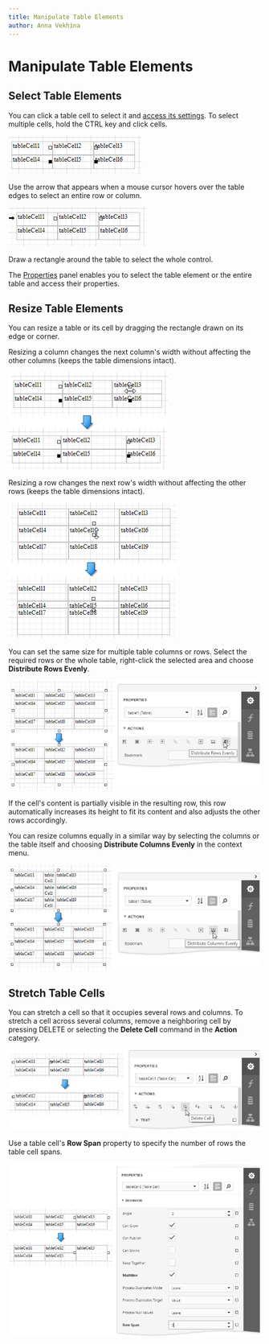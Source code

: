```yaml
---
title: Manipulate Table Elements
author: Anna Vekhina
---
```

# Manipulate Table Elements

## Select Table Elements
You can click a table cell to select it and [access its settings](../manipulate-report-elements/select-report-elements-and-access-their-settings.md). To select multiple cells, hold the CTRL key and click cells.

![](../../../../images/eurd-web-table-control-multiple-selected-cells.png)

Use the arrow that appears when a mouse cursor hovers over the table edges to select an entire row or column.

![](../../../../images/eurd-web-table-control-select-rows-and-columns.png)

Draw a rectangle around the table to select the whole control.

The [Properties](../../../report-designer/report-designer-tools/ui-panels/properties-panel.md) panel enables you to select the table element or the entire table and access their properties.

## Resize Table Elements
You can resize a table or its cell by dragging the rectangle drawn on its edge or corner. 

Resizing a column changes the next column's width without affecting the other columns (keeps the table dimensions intact).
	
![](../../../../images/eurd-web-table-control-column-resizing.png)

Resizing a row changes the next row's width without affecting the other rows (keeps the table dimensions intact).
	
![](../../../../images/eurd-web-table-control-row-resizing.png)

You can set the same size for multiple table columns or rows. Select the required rows or the whole table, right-click the selected area and choose **Distribute Rows Evenly**.

![](../../../../images/eurd-web-table-control-distribute-rows-evenly.png)

If the cell's content is partially visible in the resulting row, this row automatically increases its height to fit its content and also adjusts the other rows accordingly.

You can resize columns equally in a similar way by selecting the columns or the table itself and choosing **Distribute Columns Evenly** in the context menu.

![](../../../../images/eurd-web-table-control-distribute-columns-evenly.png)

## Stretch Table Cells
You can stretch a cell so that it occupies several rows and columns. To stretch a cell across several columns, remove a neighboring cell by pressing DELETE or selecting the **Delete Cell** command in the **Action** category.

![](../../../../images/eurd-web-table-control-cell-column-span.png)

Use a table cell's **Row Span** property to specify the number of rows the table cell spans.

![](../../../../images/eurd-web-table-control-cell-rows-span.png)